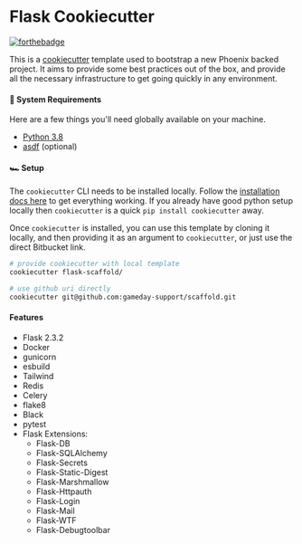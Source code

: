 # Flask Cookiecutter

[![forthebadge](https://forthebadge.com/images/badges/made-with-python.svg)](https://forthebadge.com)

This is a [cookiecutter](https://github.com/cookiecutter/cookiecutter) template used to bootstrap a new Phoenix backed project. It aims to provide some best practices out of the box, and provide all the necessary infrastructure to get going quickly in any environment.

#### 🚧 System Requirements

Here are a few things you'll need globally available on your machine.

- [Python 3.8](https://www.python.org/)
- [asdf](https://asdf-vm.com/) (optional)

#### 🏎 Setup

The `cookiecutter` CLI needs to be installed locally. Follow the [installation docs here](https://cookiecutter.readthedocs.io/en/stable/installation.html) to get everything working. If you already have good python setup locally then `cookiecutter` is a quick `pip install cookiecutter` away.

Once `cookiecutter` is installed, you can use this template by cloning it locally, and then providing it as an argument to `cookiecutter`, or just use the direct Bitbucket link.

```bash
# provide cookiecutter with local template
cookiecutter flask-scaffold/

# use github uri directly
cookiecutter git@github.com:gameday-support/scaffold.git
```

#### Features

* Flask 2.3.2
* Docker
* gunicorn
* esbuild
* Tailwind
* Redis
* Celery
* flake8
* Black
* pytest
* Flask Extensions:
  * Flask-DB
  * Flask-SQLAlchemy
  * Flask-Secrets
  * Flask-Static-Digest
  * Flask-Marshmallow
  * Flask-Httpauth
  * Flask-Login
  * Flask-Mail
  * Flask-WTF
  * Flask-Debugtoolbar